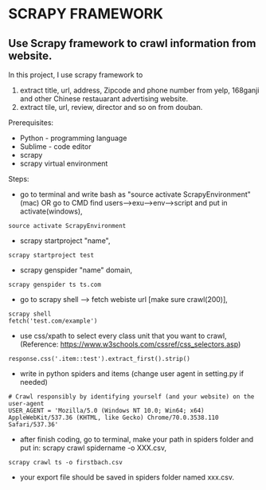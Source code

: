 SCRAPY FRAMEWORK
===

Use Scrapy framework to crawl information from website.
---

In this project, I use scrapy framework to 

1. extract title, url, address, Zipcode and phone number from yelp, 168ganji and other Chinese restauarant advertising website.
2. extract tile, url, review, director and so on from douban.

Prerequisites:

* Python - programming language
* Sublime - code editor
* scrapy 
* scrapy virtual environment

Steps:

* go to terminal and write bash as "source activate ScrapyEnvironment"(mac) OR go to CMD find users-->exu-->env-->script and put in activate(windows),
```
source activate ScrapyEnvironment
```
* scrapy startproject "name",
```
scrapy startproject test
```
* scrapy genspider "name" domain,
```
scrapy genspider ts ts.com
```
* go to scrapy shell --> fetch webiste url [make sure crawl(200)],
```
scrapy shell
fetch('test.com/example')
```
* use css/xpath to select every class unit that you want to crawl, (Reference: https://www.w3schools.com/cssref/css_selectors.asp)
```
response.css('.item::test').extract_first().strip()
```
* write in python spiders and items (change user agent in setting.py if needed)
```
# Crawl responsibly by identifying yourself (and your website) on the user-agent
USER_AGENT = 'Mozilla/5.0 (Windows NT 10.0; Win64; x64) AppleWebKit/537.36 (KHTML, like Gecko) Chrome/70.0.3538.110 Safari/537.36'
```
* after finish coding, go to terminal, make your path in spiders folder and put in: scrapy crawl spidername -o XXX.csv,
```
scrapy crawl ts -o firstbach.csv
```
* your export file should be saved in spiders folder named xxx.csv.


